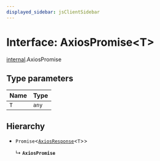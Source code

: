 ```yaml
---
displayed_sidebar: jsClientSidebar
---
```


# Interface: AxiosPromise<T\>

[internal](../modules/internal.md).AxiosPromise

## Type parameters

| Name | Type |
| :------ | :------ |
| `T` | `any` |

## Hierarchy

- `Promise`<[`AxiosResponse`](internal.AxiosResponse.md)<`T`\>\>

  ↳ **`AxiosPromise`**

